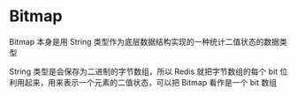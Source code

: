 # Bitmap


Bitmap 本身是用 String 类型作为底层数据结构实现的一种统计二值状态的数据类型

String 类型是会保存为二进制的字节数组，所以 Redis 就把字节数组的每个 bit 位利用起来，用来表示一个元素的二值状态，可以把 Bitmap 看作是一个 bit 数组